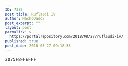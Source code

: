 ```yaml
---
ID: 7389
post_title: Ruflaudi IV
author: NachoDaddy
post_excerpt: ""
layout: post
permalink: >
  https://portalrepository.com/2018/08/27/ruflaudi-iv/
published: true
post_date: 2018-08-27 09:18:35
---
```

<pre>3075F8FFEFFF</pre>